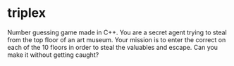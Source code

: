 # triplex
Number guessing game made in C++. You are a secret agent trying to steal from the top floor of an art museum. 
Your mission is to enter the correct on each of the 10 floors in order to steal the valuables and escape. 
Can you make it without getting caught?
